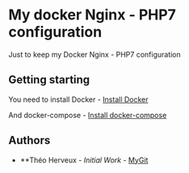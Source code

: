 # My docker Nginx - PHP7 configuration

Just to keep my Docker Nginx - PHP7 configuration

## Getting starting

You need to install Docker - [Install Docker](https://docs.docker.com/engine/installation/#server)

And docker-compose - [Install docker-compose](https://docs.docker.com/compose/install/#install-compose)

## Authors

* **Théo Herveux - *Initial Work* - [MyGit](https://github.com/Hurobaki)
